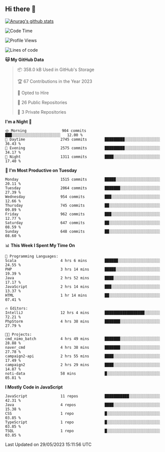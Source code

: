 ## Hi there 👋

[![Anurag's github stats](https://github-readme-stats.vercel.app/api?username=Songwonseok)](https://github.com/anuraghazra/github-readme-stats)



<!--START_SECTION:waka-->
![Code Time](http://img.shields.io/badge/Code%20Time-2%2C264%20hrs%2020%20mins-blue)

![Profile Views](http://img.shields.io/badge/Profile%20Views-0-blue)

![Lines of code](https://img.shields.io/badge/From%20Hello%20World%20I%27ve%20Written-35.0%20million%20lines%20of%20code-blue)

**🐱 My GitHub Data** 

> 📦 358.0 kB Used in GitHub's Storage 
 > 
> 🏆 67 Contributions in the Year 2023
 > 
> 💼 Opted to Hire
 > 
> 📜 26 Public Repositories 
 > 
> 🔑 3 Private Repositories 
 > 
**I'm a Night 🦉** 

```text
🌞 Morning                904 commits         ███░░░░░░░░░░░░░░░░░░░░░░   12.00 % 
🌆 Daytime                2745 commits        █████████░░░░░░░░░░░░░░░░   36.43 % 
🌃 Evening                2575 commits        █████████░░░░░░░░░░░░░░░░   34.17 % 
🌙 Night                  1311 commits        ████░░░░░░░░░░░░░░░░░░░░░   17.40 % 
```
📅 **I'm Most Productive on Tuesday** 

```text
Monday                   1515 commits        █████░░░░░░░░░░░░░░░░░░░░   20.11 % 
Tuesday                  2064 commits        ███████░░░░░░░░░░░░░░░░░░   27.39 % 
Wednesday                954 commits         ███░░░░░░░░░░░░░░░░░░░░░░   12.66 % 
Thursday                 745 commits         ██░░░░░░░░░░░░░░░░░░░░░░░   09.89 % 
Friday                   962 commits         ███░░░░░░░░░░░░░░░░░░░░░░   12.77 % 
Saturday                 647 commits         ██░░░░░░░░░░░░░░░░░░░░░░░   08.59 % 
Sunday                   648 commits         ██░░░░░░░░░░░░░░░░░░░░░░░   08.60 % 
```


📊 **This Week I Spent My Time On** 

```text
💬 Programming Languages: 
Scala                    4 hrs 6 mins        ██████░░░░░░░░░░░░░░░░░░░   24.55 % 
PHP                      3 hrs 14 mins       █████░░░░░░░░░░░░░░░░░░░░   19.39 % 
Java                     2 hrs 52 mins       ████░░░░░░░░░░░░░░░░░░░░░   17.17 % 
JavaScript               2 hrs 14 mins       ███░░░░░░░░░░░░░░░░░░░░░░   13.37 % 
HTML                     1 hr 14 mins        ██░░░░░░░░░░░░░░░░░░░░░░░   07.41 % 

🔥 Editors: 
IntelliJ                 12 hrs 4 mins       ██████████████████░░░░░░░   72.21 % 
PhpStorm                 4 hrs 38 mins       ███████░░░░░░░░░░░░░░░░░░   27.79 % 

🐱‍💻 Projects: 
cmd_nimo_batch           4 hrs 49 mins       ███████░░░░░░░░░░░░░░░░░░   28.88 % 
naver_cmd                4 hrs 38 mins       ███████░░░░░░░░░░░░░░░░░░   27.78 % 
campaign2-api            2 hrs 55 mins       ████░░░░░░░░░░░░░░░░░░░░░   17.49 % 
campaign2                2 hrs 29 mins       ████░░░░░░░░░░░░░░░░░░░░░   14.87 % 
noti-data                58 mins             █░░░░░░░░░░░░░░░░░░░░░░░░   05.81 % 
```

**I Mostly Code in JavaScript** 

```text
JavaScript               11 repos            ███████████░░░░░░░░░░░░░░   42.31 % 
Java                     4 repos             ████░░░░░░░░░░░░░░░░░░░░░   15.38 % 
CSS                      1 repo              █░░░░░░░░░░░░░░░░░░░░░░░░   03.85 % 
TypeScript               1 repo              █░░░░░░░░░░░░░░░░░░░░░░░░   03.85 % 
TSQL                     1 repo              █░░░░░░░░░░░░░░░░░░░░░░░░   03.85 % 
```




 Last Updated on 29/05/2023 15:11:56 UTC
<!--END_SECTION:waka-->
